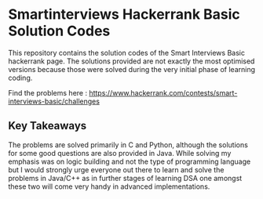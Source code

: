 
# Smartinterviews Hackerrank Basic Solution Codes 

This repository contains the solution codes of the Smart Interviews Basic hackerrank page.
The solutions provided are not exactly the most optimised versions because those were solved during the very initial phase of learning coding.

Find the problems here : https://www.hackerrank.com/contests/smart-interviews-basic/challenges
## Key Takeaways

The problems are solved primarily in C and Python, although the solutions for some good questions are also provided in Java.
While solving my emphasis was on logic building and not the type of programming language but I would strongly urge everyone out there to learn and solve the problems in Java/C++ as in further stages of learning DSA one amongst these two will come very handy in advanced implementations.

